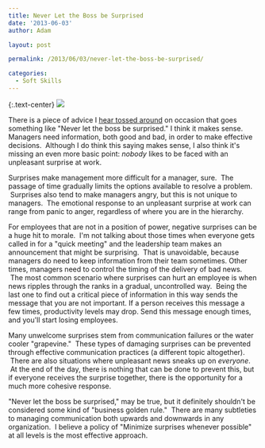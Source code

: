 ```yaml
---
title: Never Let the Boss be Surprised
date: '2013-06-03'
author: Adam

layout: post

permalink: /2013/06/03/never-let-the-boss-be-surprised/

categories:
  - Soft Skills
---
```

{:.text-center}
<img
  src="{{ '/assets/img/2011/surprised.jpg' | relative_url }}"
  class="img-fluid"
/>

There is a piece of advice I [hear tossed
around](http://blog.ivyexec.com/2013/never-let-your-boss-be-surprised-by-bad-news-part-i/)
on occasion that goes something like "Never let the boss be surprised." I think
it makes sense. Managers need information, both good and bad, in order to make
effective decisions.  Although I do think this saying makes sense, I also think
it's missing an even more basic point: _nobody_ likes to be faced with an
unpleasant surprise at work.

Surprises make management more difficult for a manager, sure.  The passage of
time gradually limits the options available to resolve a problem.  Surprises
also tend to make managers angry, but this is not unique to managers.  The
emotional response to an unpleasant surprise at work can range from panic to
anger, regardless of where you are in the hierarchy.

For employees that are not in a position of power, negative surprises can be a
huge hit to morale.  I'm not talking about those times when everyone gets called
in for a "quick meeting" and the leadership team makes an announcement that
might be surprising.  That is unavoidable, because managers do need to keep
information from their team sometimes. Other times, managers need to control the
timing of the delivery of bad news.  The most common scenario where surprises
can hurt an employee is when news ripples through the ranks in a gradual,
uncontrolled way.  Being the last one to find out a critical piece of
information in this way sends the message that you are not important. If a
person receives this message a few times, productivity levels may drop. Send
this message enough times, and you'll start losing employees.

Many unwelcome surprises stem from communication failures or the water cooler
"grapevine."  These types of damaging surprises can be prevented through
effective communication practices (a different topic altogether).  There are
also situations where unpleasant news sneaks up on _everyone_.  At the end of
the day, there is nothing that can be done to prevent this, but if everyone
receives the surprise together, there is the opportunity for a much more
cohesive response.

"Never let the boss be surprised," may be true, but it definitely shouldn't be
considered some kind of "business golden rule."  There are many subtleties to
managing communication both upwards and downwards in any organization.  I
believe a policy of "Minimize surprises whenever possible" at all levels is the
most effective approach.